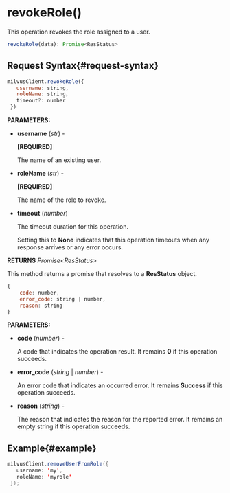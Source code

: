 # revokeRole()

This operation revokes the role assigned to a user.

```javascript
revokeRole(data): Promise<ResStatus>
```

## Request Syntax{#request-syntax}

```javascript
milvusClient.revokeRole({
   username: string,
   roleName: string，
   timeout?: number
 })
```

**PARAMETERS:**

- **username** (*str*) -

    **[REQUIRED]**

    The name of an existing user.

- **roleName** (*str*) -

    **[REQUIRED]**

    The name of the role to revoke.

- **timeout** (*number*)  

    The timeout duration for this operation. 

    Setting this to **None** indicates that this operation timeouts when any response arrives or any error occurs.

**RETURNS** *Promise\<ResStatus>*

This method returns a promise that resolves to a **ResStatus** object.

```javascript
{
    code: number,
    error_code: string | number,
    reason: string
}
```

**PARAMETERS:**

- **code** (*number*) -

    A code that indicates the operation result. It remains **0** if this operation succeeds.

- **error_code** (*string* | *number*) -

    An error code that indicates an occurred error. It remains **Success** if this operation succeeds. 

- **reason** (*string*) - 

    The reason that indicates the reason for the reported error. It remains an empty string if this operation succeeds.

## Example{#example}

```java
milvusClient.removeUserFromRole({
   username: 'my',
   roleName: 'myrole'
 });
```

